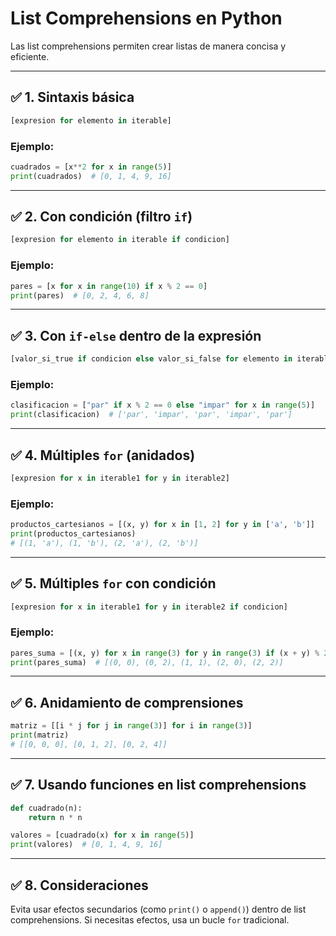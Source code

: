 
# List Comprehensions en Python

Las list comprehensions permiten crear listas de manera concisa y eficiente.

---

## ✅ 1. Sintaxis básica

```python
[expresion for elemento in iterable]
```

### Ejemplo:

```python
cuadrados = [x**2 for x in range(5)]
print(cuadrados)  # [0, 1, 4, 9, 16]
```

---

## ✅ 2. Con condición (filtro `if`)

```python
[expresion for elemento in iterable if condicion]
```

### Ejemplo:

```python
pares = [x for x in range(10) if x % 2 == 0]
print(pares)  # [0, 2, 4, 6, 8]
```

---

## ✅ 3. Con `if-else` dentro de la expresión

```python
[valor_si_true if condicion else valor_si_false for elemento in iterable]
```

### Ejemplo:

```python
clasificacion = ["par" if x % 2 == 0 else "impar" for x in range(5)]
print(clasificacion)  # ['par', 'impar', 'par', 'impar', 'par']
```

---

## ✅ 4. Múltiples `for` (anidados)

```python
[expresion for x in iterable1 for y in iterable2]
```

### Ejemplo:

```python
productos_cartesianos = [(x, y) for x in [1, 2] for y in ['a', 'b']]
print(productos_cartesianos)
# [(1, 'a'), (1, 'b'), (2, 'a'), (2, 'b')]
```

---

## ✅ 5. Múltiples `for` con condición

```python
[expresion for x in iterable1 for y in iterable2 if condicion]
```

### Ejemplo:

```python
pares_suma = [(x, y) for x in range(3) for y in range(3) if (x + y) % 2 == 0]
print(pares_suma)  # [(0, 0), (0, 2), (1, 1), (2, 0), (2, 2)]
```

---

## ✅ 6. Anidamiento de comprensiones

```python
matriz = [[i * j for j in range(3)] for i in range(3)]
print(matriz)
# [[0, 0, 0], [0, 1, 2], [0, 2, 4]]
```

---

## ✅ 7. Usando funciones en list comprehensions

```python
def cuadrado(n):
    return n * n

valores = [cuadrado(x) for x in range(5)]
print(valores)  # [0, 1, 4, 9, 16]
```

---

## ✅ 8. Consideraciones

Evita usar efectos secundarios (como `print()` o `append()`) dentro de list comprehensions. Si necesitas efectos, usa un bucle `for` tradicional.
